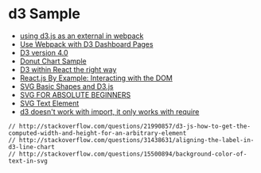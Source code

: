 # d3 Sample

 - [using d3.js as an external in webpack](http://stackoverflow.com/questions/31616235/using-d3-js-as-an-external-in-webpack)
 - [Use Webpack with D3 Dashboard Pages](http://fengshuo.co/2015/06/27/use-webpack-with-d3-dashboard-pages/)
 - [D3 version 4.0](https://github.com/visfest/topics2015/blob/b7fcab9f481b12948fb96df3bafb9a5997c57816/d3-v4.md)
 - [Donut Chart Sample](http://jsfiddle.net/gregfedorov/qh9x5/9/)
 - [D3 within React the right way](http://oli.me.uk/2015/09/09/d3-within-react-the-right-way/)
 - [React.js By Example: Interacting with the DOM](http://jamesknelson.com/react-js-by-example-interacting-with-the-dom/)
 - [SVG Basic Shapes and D3.js](https://www.dashingd3js.com/svg-basic-shapes-and-d3js)
 - [SVG FOR ABSOLUTE BEGINNERS](http://unicorn-ui.com/blog/svg-for-beginners.html)
 - [SVG Text Element](https://www.dashingd3js.com/svg-text-element)
 - [d3 doesn't work with import, it only works with require](https://github.com/Microsoft/TypeScript/issues/5565)

```
// http://stackoverflow.com/questions/21990857/d3-js-how-to-get-the-computed-width-and-height-for-an-arbitrary-element
// http://stackoverflow.com/questions/31438631/aligning-the-label-in-d3-line-chart
// http://stackoverflow.com/questions/15500894/background-color-of-text-in-svg
```